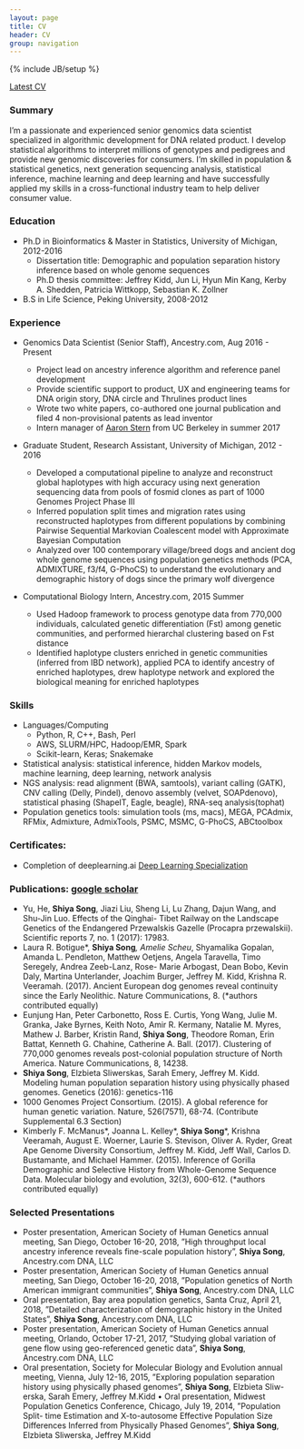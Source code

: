 ```yaml
---
layout: page
title: CV
header: CV
group: navigation
---
```

{% include JB/setup %}

[Latest CV](Shiya_Song_CV_2019.pdf)

### Summary
I’m a passionate and experienced senior genomics data scientist specialized in algorithmic development for DNA related product. I develop statistical algorithms to interpret millions of genotypes and pedigrees and provide new genomic discoveries for consumers. I’m skilled in population & statistical genetics, next generation sequencing analysis, statistical inference, machine learning and deep learning and have successfully applied my skills in a cross-functional industry team to help deliver consumer value.

### Education
* Ph.D in Bioinformatics & Master in Statistics, University of Michigan, 2012-2016
  * Dissertation title: Demographic and population separation history inference based on whole genome sequences
  * Ph.D thesis committee: Jeffrey Kidd, Jun Li, Hyun Min Kang, Kerby A. Shedden, Patricia Wittkopp, Sebastian K. Zollner
* B.S in Life Science, Peking University, 2008-2012

### Experience
* Genomics Data Scientist (Senior Staff), Ancestry.com, Aug 2016 - Present
  * Project lead on ancestry inference algorithm and reference panel development
  * Provide scientific support to product, UX and engineering teams for DNA origin story, DNA circle and Thrulines product lines 
  * Wrote two white papers, co-authored one journal publication and filed 4 non-provisional patents as lead inventor
  * Intern manager of [Aaron Stern](https://35ajstern.github.io/) from UC Berkeley in summer 2017

* Graduate Student, Research Assistant, University of Michigan, 2012 - 2016
  * Developed a computational pipeline to analyze and reconstruct global haplotypes with high accuracy using next generation sequencing data from pools of fosmid clones as part of 1000 Genomes Project Phase III
  * Inferred population split times and migration rates using reconstructed haplotypes from different populations by combining Pairwise Sequential Markovian Coalescent model with Approximate Bayesian Computation
  * Analyzed over 100 contemporary village/breed dogs and ancient dog whole genome sequences using population genetics methods (PCA, ADMIXTURE, f3/f4, G-PhoCS) to understand the evolutionary and demographic history of dogs since the primary wolf divergence

* Computational Biology Intern, Ancestry.com, 2015 Summer
  * Used Hadoop framework to process genotype data from 770,000 individuals, calculated genetic differentiation (Fst) among genetic communities, and performed hierarchal clustering based on Fst distance
  * Identified haplotype clusters enriched in genetic communities (inferred from IBD network), applied PCA to identify ancestry of enriched haplotypes, drew haplotype network and explored the biological meaning for enriched haplotypes

### Skills
* Languages/Computing
  * Python, R, C++, Bash, Perl
  * AWS, SLURM/HPC, Hadoop/EMR, Spark
  * Scikit-learn, Keras; Snakemake
* Statistical analysis: statistical inference, hidden Markov models, machine learning, deep learning, network analysis
* NGS analysis: read alignment (BWA, samtools), variant calling (GATK), CNV calling (Delly, Pindel), denovo assembly (velvet, SOAPdenovo), statistical phasing (ShapeIT, Eagle, beagle), RNA-seq analysis(tophat)
* Population genetics tools: simulation tools (ms, macs), MEGA, PCAdmix, RFMix, Admixture, AdmixTools, PSMC, MSMC, G-PhoCS, ABCtoolbox

### Certificates:
* Completion of deeplearning.ai [Deep Learning Specialization](https://www.coursera.org/account/accomplishments/specialization/BQW5RCM2X3YJ)

### Publications: [google scholar](https://scholar.google.com/citations?hl=en&user=C5SDwxkAAAAJ&view_op=list_works&sortby=pubdate)
* Yu, He, <b>Shiya Song</b>, Jiazi Liu, Sheng Li, Lu Zhang, Dajun Wang, and Shu-Jin Luo. Effects of the Qinghai- Tibet Railway on the Landscape Genetics of the Endangered Przewalskis Gazelle (Procapra przewalskii). Scientific reports 7, no. 1 (2017): 17983.
* Laura R. Botigue*, <b>Shiya Song</b>*, Amelie Scheu*, Shyamalika Gopalan, Amanda L. Pendleton, Matthew Oetjens, Angela Taravella, Timo Seregely, Andrea Zeeb-Lanz, Rose- Marie Arbogast, Dean Bobo, Kevin Daly, Martina Unterlander, Joachim Burger, Jeffrey M. Kidd, Krishna R. Veeramah. (2017). Ancient European dog genomes reveal continuity since the Early Neolithic. Nature Communications, 8. (*authors contributed equally)
* Eunjung Han, Peter Carbonetto, Ross E. Curtis, Yong Wang, Julie M. Granka, Jake Byrnes, Keith Noto, Amir R. Kermany, Natalie M. Myres, Mathew J. Barber, Kristin Rand, <b>Shiya Song</b>, Theodore Roman, Erin Battat, Kenneth G. Chahine, Catherine A. Ball. (2017). Clustering of 770,000 genomes reveals post-colonial population structure of North America. Nature Communications, 8, 14238.
* <b>Shiya Song</b>, Elzbieta Sliwerskas, Sarah Emery, Jeffrey M. Kidd. Modeling human population separation history using physically phased genomes. Genetics (2016): genetics-116
* 1000 Genomes Project Consortium. (2015). A global reference for human genetic variation. Nature, 526(7571), 68-74. (Contribute Supplemental 6.3 Section)
* Kimberly F. McManus*, Joanna L. Kelley*, <b>Shiya Song</b>*, Krishna Veeramah, August E. Woerner, Laurie S. Stevison, Oliver A. Ryder, Great Ape Genome Diversity Consortium, Jeffrey M. Kidd, Jeff Wall, Carlos D. Bustamante, and Michael Hammer. (2015). Inference of Gorilla Demographic and Selective History from Whole-Genome Sequence Data. Molecular biology and evolution, 32(3), 600-612. (*authors contributed equally)

### Selected Presentations
* Poster presentation, American Society of Human Genetics annual meeting, San Diego, October 16-20, 2018, ”High throughput local ancestry inference reveals fine-scale population history”, <b>Shiya Song</b>, Ancestry.com DNA, LLC
* Poster presentation, American Society of Human Genetics annual meeting, San Diego, October 16-20, 2018, ”Population genetics of North American immigrant communities”, <b>Shiya Song</b>, Ancestry.com DNA, LLC
* Oral presentation, Bay area population genetics, Santa Cruz, April 21, 2018, ”Detailed characterization of demographic history in the United States”, <b>Shiya Song</b>, Ancestry.com DNA, LLC
* Poster presentation, American Society of Human Genetics annual meeting, Orlando, October 17-21, 2017, ”Studying global variation of gene flow using geo-referenced genetic data”, <b>Shiya Song</b>, Ancestry.com DNA, LLC
* Oral presentation, Society for Molecular Biology and Evolution annual meeting, Vienna, July 12-16, 2015, ”Exploring population separation history using physically phased genomes”, <b>Shiya Song</b>, Elzbieta Sliw- erska, Sarah Emery, Jeffrey M.Kidd
• Oral presentation, Midwest Population Genetics Conference, Chicago, July 19, 2014, ”Population Split- time Estimation and X-to-autosome Effective Population Size Differences Inferred from Physically Phased Genomes”, <b>Shiya Song</b>, Elzbieta Sliwerska, Jeffrey M.Kidd

